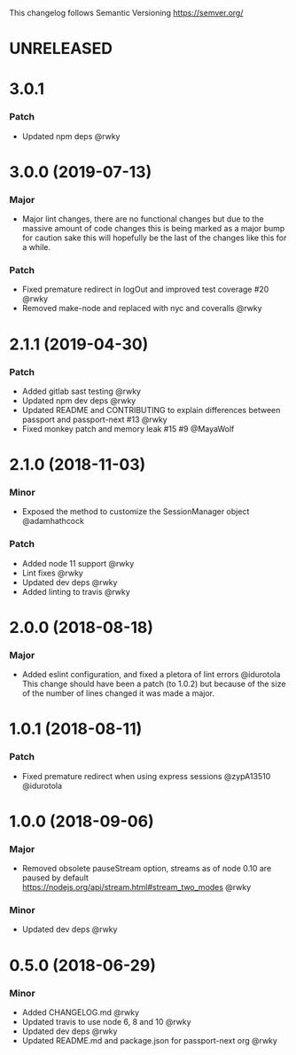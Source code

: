 This changelog follows Semantic Versioning https://semver.org/

# UNRELEASED

# 3.0.1

### Patch

* Updated npm deps @rwky

# 3.0.0 (2019-07-13)

### Major

* Major lint changes, there are no functional changes but due to the massive
  amount of code changes this is being marked as a major bump for caution sake
  this will hopefully be the last of the changes like this for a while.

### Patch

* Fixed premature redirect in logOut and improved test coverage #20 @rwky
* Removed make-node and replaced with nyc and coveralls @rwky

# 2.1.1 (2019-04-30)

### Patch

* Added gitlab sast testing @rwky
* Updated npm dev deps @rwky
* Updated README and CONTRIBUTING to explain differences between passport and passport-next #13 @rwky
* Fixed monkey patch and memory leak #15 #9 @MayaWolf

# 2.1.0 (2018-11-03)

### Minor

* Exposed the method to customize the SessionManager object @adamhathcock

### Patch

* Added node 11 support @rwky
* Lint fixes @rwky
* Updated dev deps @rwky
* Added linting to travis @rwky

# 2.0.0 (2018-08-18)

### Major

* Added eslint configuration, and fixed a pletora of lint errors @idurotola
  This change should have been a patch (to 1.0.2) but because of the size of the
  number of lines changed it was made a major.

# 1.0.1 (2018-08-11)

### Patch

* Fixed premature redirect when using express sessions @zypA13510 @idurotola

# 1.0.0 (2018-09-06)

### Major

* Removed obsolete pauseStream option, streams as of node 0.10 are paused by default https://nodejs.org/api/stream.html#stream_two_modes @rwky

### Minor

* Updated dev deps @rwky

# 0.5.0 (2018-06-29)

### Minor

* Added CHANGELOG.md @rwky
* Updated travis to use node 6, 8 and 10 @rwky
* Updated dev deps @rwky
* Updated README.md and package.json for passport-next org @rwky
